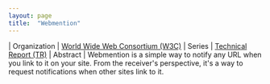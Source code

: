 ```yaml
---
layout: page
title:  "Webmention"
---
```


| Organization | [World Wide Web Consortium (W3C)](..)
| Series | [Technical Report (TR)](..)
| Abstract | Webmention is a simple way to notify any URL when you link to it on your site. From the receiver's perspective, it's a way to request notifications when other sites link to it.